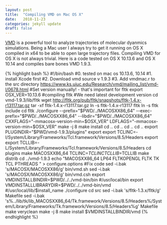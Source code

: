 ```yaml
---
layout: post
title:  "Compiling VMD on Mac OS X"
date:   2018-11-23 
categories: jekyll update
draft: false
---
```


[VMD](http://www.ks.uiuc.edu/Research/vmd/) is a powerful tool to analyze trajectories of molecular dyanmics simulations.
Being a Mac user I always try to get it running on OS X compiled in x64 to be able to open large trajectory files.
Compiling VMD for OS X is not always trivial. Here is a code tested on OS X 10.13.6 and OS X 10.14 and compiles bare bones VMD 1.9.3.

{% highlight bash %}
#!/bin/bash
#0. tested on mac os 10.13.6, 10.14
#1. install Xcode first
#2. Download vmd source v 1.9.3
#3. Add vmdmac.r to the src directory https://www.ks.uiuc.edu/Research/vmd/mailing_list/vmd-l/0678.html
#Set version manually! - that's important for fltk
export OSX_VER=10.13.6
#compiling fltk
#We need latest development version
cd vmd-1.9.3/lib/fltk
wget http://fltk.org/pub/fltk/snapshots/fltk-1.4.x-r13117.tar.gz
tar -xf fltk-1.4.x-r13117.tar.gz
ln -s fltk-1.4.x-r13117 fltk
ln -s fltk include
cd fltk
./configure --prefix="$PWD/../MACOSXX86_64" --exec-prefix="$PWD/../MACOSXX86_64" --libdir="$PWD/../MACOSXX86_64" CXXFLAGS="-mmacosx-version-min=$OSX_VER" LDFLAGS="-mmacosx-version-min=$OSX_VER"
make -j 8
make install
cd ..
cd ..
cd ..
cd ..
export PLUGINDIR="$PWD/vmd-1.9.3/plugins"
export export TCLINC=-I/System/Library/Frameworks/Tcl.framework/Versions/8.5/Headers
export export TCLLIB=-L/System/Library/Frameworks/Tcl.framework/Versions/8.5/Headers
cd plugins
make   MACOSXX86_64 TCLINC=$TCLINC TCLLIB=$TCLLIB
make   distrib 
cd ../vmd-1.9.3
echo "MACOSXX86_64 LP64 FLTKOPENGL FLTK TK  TCL PTHREADS " > configure.options
#Fix code
sed -i.bak 's/MACOSX/MACOSXX86/g' bin/vmd.sh
sed -i.bak 's/MACOSX/MACOSXX86/g' bin/vmd.csh
export VMDINSTALLBINDIR=$PWD/../../vmd-bin/bin #/usr/local/bin
export VMDINSTALLLIBRARYDIR=$PWD/../../vmd-bin/vmd #/usr/local/lib/$install_name
./configure 
cd src
sed -i.bak 's/fltk-1.3.x/fltk/g' Makefile
sed -i.bak 's%../lib/tk/lib_MACOSXX86_64/Tk.framework/Versions/8.5/Headers%/System/Library/Frameworks/Tk.framework/Versions/8.5/Headers%g' Makefile
make veryclean
make -j 8
make install
$VMDINSTALLBINDIR/vmd
{% endhighlight %}


